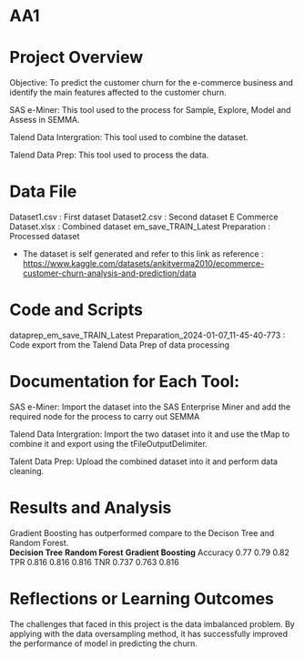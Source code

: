 # AA1

# Project Overview
Objective: To predict the customer churn for the e-commerce business and identify the main features affected to the customer churn.

SAS e-Miner: This tool used to the process for Sample, Explore, Model and Assess in SEMMA.

Talend Data Intergration: This tool used to combine the dataset.

Talend Data Prep: This tool used to process the data.

# Data File
Dataset1.csv : First dataset
Dataset2.csv : Second dataset
E Commerce Dataset.xlsx : Combined dataset
em_save_TRAIN_Latest Preparation : Processed dataset
* The dataset is self generated and refer to this link as reference : https://www.kaggle.com/datasets/ankitverma2010/ecommerce-customer-churn-analysis-and-prediction/data 

# Code and Scripts

dataprep_em_save_TRAIN_Latest Preparation_2024-01-07_11-45-40-773 : Code export from the Talend Data Prep of data processing

# Documentation for Each Tool:

SAS e-Miner: Import the dataset into the SAS Enterprise Miner and add the required node for the process to carry out SEMMA

Talend Data Intergration: Import the two dataset into it and use the tMap to combine it and export using the tFileOutputDelimiter.

Talent Data Prep: Upload the combined dataset into it and perform data cleaning.

# Results and Analysis
Gradient Boosting has outperformed compare to the Decison Tree and Random Forest. 	
         **Decision Tree**	**Random Forest**	**Gradient Boosting**
Accuracy	  0.77	           0.79	          0.82
TPR	        0.816	           0.816	        0.816
TNR	        0.737	           0.763	        0.816

# Reflections or Learning Outcomes
The challenges that faced in this project is the data imbalanced problem. By applying with the data oversampling method, it has successfully improved the performance of model in predicting the churn. 


